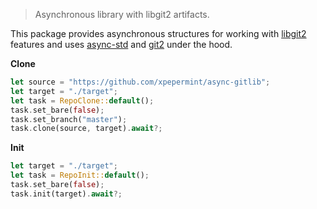 > Asynchronous library with libgit2 artifacts.

This package provides asynchronous structures for working with [libgit2](https://libgit2.org) features and uses [async-std](https://github.com/async-rs/async-std) and [git2](https://docs.rs/git2/) under the hood.

**Clone**

```rs
let source = "https://github.com/xpepermint/async-gitlib";
let target = "./target";
let task = RepoClone::default();
task.set_bare(false);
task.set_branch("master");
task.clone(source, target).await?;
```

**Init**

```rs
let target = "./target";
let task = RepoInit::default();
task.set_bare(false);
task.init(target).await?;
```
